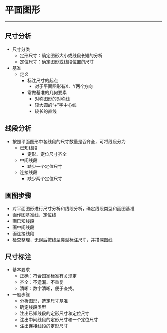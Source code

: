 # 平面图形
---

## 尺寸分析

* 尺寸分类
  * 定形尺寸：确定图形大小或线段长短的分析
  * 定位尺寸：确定图形或线段位置的尺寸
* 基准
  * 定义
    * 标注尺寸的起点
      * 对于平面图形有X、Y两个方向
    * 常做基准的几何要素
      * 对称图形的对称线
      * 较大圆的“+”字中心线
      * 较长的直线
## 线段分析
* 按照平面图形中各线段的尺寸数量是否齐全，可将线段分为
  * 已知线段
    * 定形、定位尺寸齐全
  * 中间线段
    * 缺少一个定位尺寸
  * 连接线段
    * 缺少两个定位尺寸
## 画图步骤
* 对平面图形进行尺寸分析和线段分析，确定线段类型和画图基准
* 画作图基准线、定位线
* 画已知线段
* 画中间线段
* 画连接线段
* 检查整理，无误后按线型类型标注尺寸，并描深图线
## 尺寸标注
* 基本要求
  * 正确：符合国家标准有关规定
  * 齐全：不遗漏、不重复
  * 清晰：数字清晰，便于查找。
* 一般步骤
  * 分析图形，选定尺寸基准
  * 确定线段类型
  * 注出已知线段的定形尺寸和定位尺寸
  * 注出中间线段的定形尺寸和一个定位尺寸
  * 注出连接线段的定形尺寸